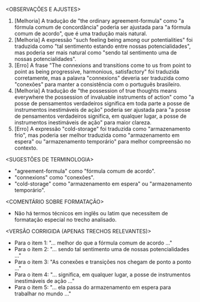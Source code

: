 <OBSERVAÇÕES E AJUSTES>
1. [Melhoria] A tradução de "the ordinary agreement-formula" como "a fórmula comum de concordância" poderia ser ajustada para "a fórmula comum de acordo", que é uma tradução mais natural.
2. [Melhoria] A expressão "such feeling being among our potentialities" foi traduzida como "tal sentimento estando entre nossas potencialidades", mas poderia ser mais natural como "sendo tal sentimento uma de nossas potencialidades".
3. [Erro] A frase "The connexions and transitions come to us from point to point as being progressive, harmonious, satisfactory" foi traduzida corretamente, mas a palavra "connexions" deveria ser traduzida como "conexões" para manter a consistência com o português brasileiro.
4. [Melhoria] A tradução de "the possession of true thoughts means everywhere the possession of invaluable instruments of action" como "a posse de pensamentos verdadeiros significa em toda parte a posse de instrumentos inestimáveis de ação" poderia ser ajustada para "a posse de pensamentos verdadeiros significa, em qualquer lugar, a posse de instrumentos inestimáveis de ação" para maior clareza.
5. [Erro] A expressão "cold-storage" foi traduzida como "armazenamento frio", mas poderia ser melhor traduzida como "armazenamento em espera" ou "armazenamento temporário" para melhor compreensão no contexto.

<SUGESTÕES DE TERMINOLOGIA>
- "agreement-formula" como "fórmula comum de acordo".
- "connexions" como "conexões".
- "cold-storage" como "armazenamento em espera" ou "armazenamento temporário".

<COMENTÁRIO SOBRE FORMATAÇÃO>
- Não há termos técnicos em inglês ou latim que necessitem de formatação especial no trecho analisado.

<VERSÃO CORRIGIDA (APENAS TRECHOS RELEVANTES)>
- Para o item 1: "... melhor do que a fórmula comum de acordo ..."
- Para o item 2: "... sendo tal sentimento uma de nossas potencialidades ..."
- Para o item 3: "As conexões e transições nos chegam de ponto a ponto ..."
- Para o item 4: "... significa, em qualquer lugar, a posse de instrumentos inestimáveis de ação ..."
- Para o item 5: "... ela passa do armazenamento em espera para trabalhar no mundo ..."